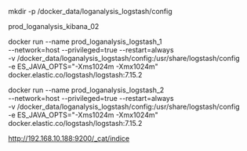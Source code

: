 
 
 
 
 
 mkdir -p /docker_data/loganalysis_logstash/config
 
 
 prod_loganalysis_kibana_02
 
docker run  --name prod_loganalysis_logstash_1 \
 --network=host --privileged=true --restart=always \
 -v /docker_data/loganalysis_logstash/config:/usr/share/logstash/config \
 -e ES_JAVA_OPTS="-Xms1024m -Xmx1024m" \
 docker.elastic.co/logstash/logstash:7.15.2



docker run  --name prod_loganalysis_logstash_2 \
 --network=host --privileged=true --restart=always \
 -v /docker_data/loganalysis_logstash/config:/usr/share/logstash/config \
 -e ES_JAVA_OPTS="-Xms1024m -Xmx1024m" \
 docker.elastic.co/logstash/logstash:7.15.2

 http://192.168.10.188:9200/_cat/indice